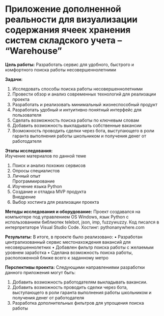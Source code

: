 
# Приложение дополненной реальности для визуализации содержания ячеек хранения систем складского учета – “Warehouse”

**Цель работы:** 
  Разработать сервис для удобного, быстрого и комфортного поиска работы несовершеннолетними

**Задачи:** 
  1) Исследовать способы поиска работы несовершеннолетними 
  2) Провести обзор и анализ современных технологий для реализации проекта 
  3) Разработать и реализовать минимальный жизнеспособный продукт
  4) Разработать удобный и интуитивно понятный интерфейс для пользователя
  5) Сделать возможность поиска работы по ключевым словам
  6) Добавить возможность выкладывать собственные вакансии 
  7) Возможность проводить сделки через бота, выступающего в роли гаранта выполнения работы школьником и получения денег от работодателя


**Этапы исследования:**  
Изучение материалов по данной теме 	
  1.	Поиск и анализ похожих сервисов 
  2.	Опросы специалистов 
  3.	Личный опыт   
Программирование 	
  1.	Изучение языка Python 
  2.	Создание и отладка MVP продукта  
Внедрение 	
  1. Выбор хостинга для  реализации проекта 

**Методы исследования и оборудование:** 
  Проект создавался на компьютере под управлением OS Windows, язык Python с использованием библиотек telebot, json, imp, fuzzywuzzy. Код писался в интерпретаторе Visual Studio Code. Хостинг: pythonanywhere.com

**Результаты:** 
В итоге, в проекте было реализовано: 
  •	Разработан централизованный сервис местонахождения вакансий для несовершеннолетних
  •	Добавлен фильтр поиска работы с желаемым уровнем заработка 
  •	Сделана возможность поиска работы, расположенной ближе всего к заданному метро


**Перспективы проекта:** 
Следующими направлениями разработки данного приложения могут быть:  
  1.	Добавить возможность работодателям выкладывать вакансии.
  2.	Добавить возможность проводить сделки через бота, выступающего в роли гаранта выполнения работы школьником и получения денег от работодателя 
  3.	Разработка дополнительных фильтров для упрощения поиска работы 
